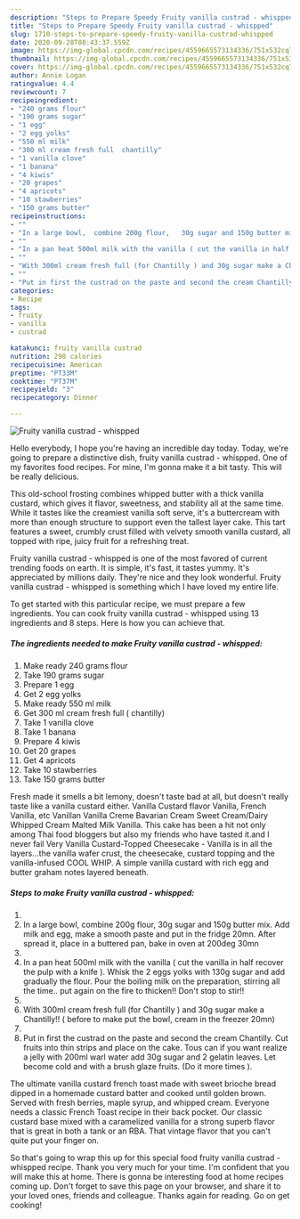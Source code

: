 ```yaml
---
description: "Steps to Prepare Speedy Fruity vanilla custrad - whispped"
title: "Steps to Prepare Speedy Fruity vanilla custrad - whispped"
slug: 1710-steps-to-prepare-speedy-fruity-vanilla-custrad-whispped
date: 2020-09-28T08:43:37.559Z
image: https://img-global.cpcdn.com/recipes/4559665573134336/751x532cq70/fruity-vanilla-custrad-whispped-recipe-main-photo.jpg
thumbnail: https://img-global.cpcdn.com/recipes/4559665573134336/751x532cq70/fruity-vanilla-custrad-whispped-recipe-main-photo.jpg
cover: https://img-global.cpcdn.com/recipes/4559665573134336/751x532cq70/fruity-vanilla-custrad-whispped-recipe-main-photo.jpg
author: Annie Logan
ratingvalue: 4.4
reviewcount: 7
recipeingredient:
- "240 grams flour"
- "190 grams sugar"
- "1 egg"
- "2 egg yolks"
- "550 ml milk"
- "300 ml cream fresh full  chantilly"
- "1 vanilla clove"
- "1 banana"
- "4 kiwis"
- "20 grapes"
- "4 apricots"
- "10 stawberries"
- "150 grams butter"
recipeinstructions:
- ""
- "In a large bowl,  combine 200g flour,   30g sugar and 150g butter mix.  Add milk and egg,  make a smooth paste and put in the fridge 20mn. After spread it,  place in a buttered pan,  bake in oven at 200deg 30mn"
- ""
- "In a pan heat 500ml milk with the vanilla ( cut the vanilla in half recover the pulp with a knife ). Whisk the 2 eggs yolks with 130g sugar and add gradually the flour. Pour the boiling milk on the preparation,  stirring all the time.. put again on the fire to thicken!!  Don&#39;t stop to stir!!"
- ""
- "With 300ml cream fresh full (for Chantilly ) and 30g sugar make a Chantilly!!  ( before to make put the bowl,  cream in the freezer 20mn)"
- ""
- "Put in first the custrad on the paste and second the cream Chantilly.  Cut fruits into thin strips and place on the cake.  Tous can if you want realize a jelly with 200ml warl water add 30g sugar and 2 gelatin leaves.  Let become cold and with a brush glaze fruits.  (Do it more times )."
categories:
- Recipe
tags:
- fruity
- vanilla
- custrad

katakunci: fruity vanilla custrad 
nutrition: 298 calories
recipecuisine: American
preptime: "PT33M"
cooktime: "PT37M"
recipeyield: "3"
recipecategory: Dinner

---
```



![Fruity vanilla custrad - whispped](https://img-global.cpcdn.com/recipes/4559665573134336/751x532cq70/fruity-vanilla-custrad-whispped-recipe-main-photo.jpg)

Hello everybody, I hope you're having an incredible day today. Today, we're going to prepare a distinctive dish, fruity vanilla custrad - whispped. One of my favorites food recipes. For mine, I'm gonna make it a bit tasty. This will be really delicious.

This old-school frosting combines whipped butter with a thick vanilla custard, which gives it flavor, sweetness, and stability all at the same time. While it tastes like the creamiest vanilla soft serve, it&#39;s a buttercream with more than enough structure to support even the tallest layer cake. This tart features a sweet, crumbly crust filled with velvety smooth vanilla custard, all topped with ripe, juicy fruit for a refreshing treat.

Fruity vanilla custrad - whispped is one of the most favored of current trending foods on earth. It is simple, it's fast, it tastes yummy. It's appreciated by millions daily. They're nice and they look wonderful. Fruity vanilla custrad - whispped is something which I have loved my entire life.


To get started with this particular recipe, we must prepare a few ingredients. You can cook fruity vanilla custrad - whispped using 13 ingredients and 8 steps. Here is how you can achieve that.

<!--inarticleads1-->

##### The ingredients needed to make Fruity vanilla custrad - whispped:

1. Make ready 240 grams flour
1. Take 190 grams sugar
1. Prepare 1 egg
1. Get 2 egg yolks
1. Make ready 550 ml milk
1. Get 300 ml cream fresh full ( chantilly)
1. Take 1 vanilla clove
1. Take 1 banana
1. Prepare 4 kiwis
1. Get 20 grapes
1. Get 4 apricots
1. Take 10 stawberries
1. Take 150 grams butter


Fresh made it smells a bit lemony, doesn&#39;t taste bad at all, but doesn&#39;t really taste like a vanilla custard either. Vanilla Custard flavor Vanilla, French Vanilla, etc Vanillan Vanilla Creme Bavarian Cream Sweet Cream/Dairy Whipped Cream Malted Milk Vanilla. This cake has been a hit not only among Thai food bloggers but also my friends who have tasted it.and I never fail Very Vanilla Custard-Topped Cheesecake - Vanilla is in all the layers…the vanilla wafer crust, the cheesecake, custard topping and the vanilla-infused COOL WHIP. A simple vanilla custard with rich egg and butter graham notes layered beneath. 

<!--inarticleads2-->

##### Steps to make Fruity vanilla custrad - whispped:

1. 
1. In a large bowl,  combine 200g flour,   30g sugar and 150g butter mix.  Add milk and egg,  make a smooth paste and put in the fridge 20mn. After spread it,  place in a buttered pan,  bake in oven at 200deg 30mn
1. 
1. In a pan heat 500ml milk with the vanilla ( cut the vanilla in half recover the pulp with a knife ). Whisk the 2 eggs yolks with 130g sugar and add gradually the flour. Pour the boiling milk on the preparation,  stirring all the time.. put again on the fire to thicken!!  Don&#39;t stop to stir!!
1. 
1. With 300ml cream fresh full (for Chantilly ) and 30g sugar make a Chantilly!!  ( before to make put the bowl,  cream in the freezer 20mn)
1. 
1. Put in first the custrad on the paste and second the cream Chantilly.  Cut fruits into thin strips and place on the cake.  Tous can if you want realize a jelly with 200ml warl water add 30g sugar and 2 gelatin leaves.  Let become cold and with a brush glaze fruits.  (Do it more times ).


The ultimate vanilla custard french toast made with sweet brioche bread dipped in a homemade custard batter and cooked until golden brown. Served with fresh berries, maple syrup, and whipped cream. Everyone needs a classic French Toast recipe in their back pocket. Our classic custard base mixed with a caramelized vanilla for a strong superb flavor that is great in both a tank or an RBA. That vintage flavor that you can&#39;t quite put your finger on. 

So that's going to wrap this up for this special food fruity vanilla custrad - whispped recipe. Thank you very much for your time. I'm confident that you will make this at home. There is gonna be interesting food at home recipes coming up. Don't forget to save this page on your browser, and share it to your loved ones, friends and colleague. Thanks again for reading. Go on get cooking!
